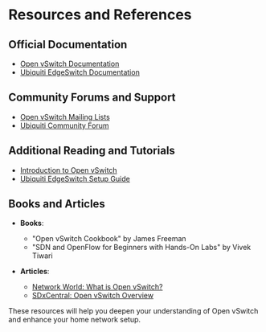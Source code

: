 # Resources and References

## Official Documentation

- [Open vSwitch Documentation](https://docs.openvswitch.org)
- [Ubiquiti EdgeSwitch Documentation](https://www.ui.com/download/edgemax)

## Community Forums and Support

- [Open vSwitch Mailing Lists](https://www.openvswitch.org/mailing-lists/)
- [Ubiquiti Community Forum](https://community.ui.com/)

## Additional Reading and Tutorials

- [Introduction to Open vSwitch](https://www.openvswitch.org/support/introduction/)
- [Ubiquiti EdgeSwitch Setup Guide](https://help.ui.com/hc/en-us/articles/205197800-EdgeSwitch-Getting-Started)

## Books and Articles

- **Books**:
  - "Open vSwitch Cookbook" by James Freeman
  - "SDN and OpenFlow for Beginners with Hands-On Labs" by Vivek Tiwari

- **Articles**:
  - [Network World: What is Open vSwitch?](https://www.networkworld.com/article/3238697/what-is-open-vswitch.html)
  - [SDxCentral: Open vSwitch Overview](https://www.sdxcentral.com/networking/sdn/definitions/open-vswitch/)

These resources will help you deepen your understanding of Open vSwitch and enhance your home network setup.

